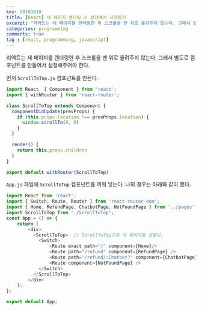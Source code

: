 ```yaml
---
key: 20181010
title: [React] 새 페이지 렌더링 시 상단에서 시작하기
excerpt: "리액트는 새 페이지를 렌더링한 후 스크롤을 맨 위로 올려주지 않는다. 그래서 별도로 컴포넌트를 만들어서 설정해주어야 한다."
categories: programming
comments: true
tag : [react, programming, javascript]
---
```




리액트는 새 페이지를 렌더링한 후 스크롤을 맨 위로 올려주지 않는다. 그래서 별도로 컴포넌트를 만들어서 설정해주어야 한다.

먼저 `ScrollToTop.js` 컴포넌트를 만든다.

```javascript
import React, { Component } from 'react';
import { withRouter } from 'react-router';

class ScrollToTop extends Component {
  componentDidUpdate(prevProps) {
    if (this.props.location !== prevProps.location) {
      window.scrollTo(0, 0)
    }
  }

  render() {
    return this.props.children
  }
}

export default withRouter(ScrollToTop)
```


`App.js` 파일에 `ScrollToTop` 컴포넌트를 끼워 넣는다. 나의 경우는 아래와 같이 했다.

```javascript
import React from 'react';
import { Switch, Route, Router } from 'react-router-dom';
import { Home, RefundPage, ChatbotPage, NotFoundPage } from '../pages';
import ScrollToTop from './ScrollToTop';
const App = () => {
    return (
        <div>
          <ScrollToTop>  // ScrollToTop으로 각 페이지를 감쌓다.
            <Switch>
                <Route exact path="/" component={Home}/>
                <Route path="/refund" component={RefundPage} />
                <Route path="/refund/:Chatbot?" component={ChatbotPage} />
                <Route component={NotFoundPage} />
            </Switch>
          </ScrollToTop>
        </div>
    );
};

export default App;
```

